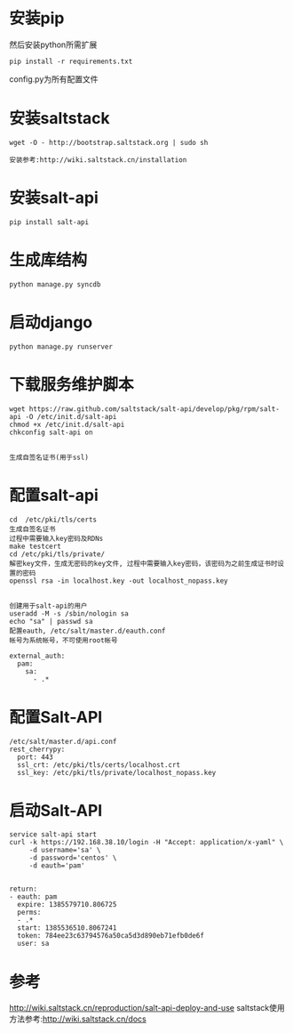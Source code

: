 # 安装pip
然后安装python所需扩展

    pip install -r requirements.txt

config.py为所有配置文件

# 安装saltstack
    
    wget -O - http://bootstrap.saltstack.org | sudo sh

    安装参考:http://wiki.saltstack.cn/installation



# 安装salt-api
    
    pip install salt-api

# 生成库结构

    python manage.py syncdb


# 启动django

    
    python manage.py runserver
    

# 下载服务维护脚本
    
    wget https://raw.github.com/saltstack/salt-api/develop/pkg/rpm/salt-api -O /etc/init.d/salt-api
    chmod +x /etc/init.d/salt-api
    chkconfig salt-api on
   

    生成自签名证书(用于ssl)

# 配置salt-api

    cd  /etc/pki/tls/certs
    生成自签名证书
    过程中需要输入key密码及RDNs
    make testcert
    cd /etc/pki/tls/private/
    解密key文件，生成无密码的key文件, 过程中需要输入key密码，该密码为之前生成证书时设置的密码
    openssl rsa -in localhost.key -out localhost_nopass.key


    创建用于salt-api的用户
    useradd -M -s /sbin/nologin sa
    echo "sa" | passwd sa
    配置eauth, /etc/salt/master.d/eauth.conf
    帐号为系统帐号，不可使用root帐号

    external_auth:
      pam:
        sa:
          - .*

# 配置Salt-API

    
    /etc/salt/master.d/api.conf
    rest_cherrypy:
      port: 443
      ssl_crt: /etc/pki/tls/certs/localhost.crt
      ssl_key: /etc/pki/tls/private/localhost_nopass.key

# 启动Salt-API

    service salt-api start
    curl -k https://192.168.38.10/login -H "Accept: application/x-yaml" \
         -d username='sa' \
         -d password='centos' \
         -d eauth='pam'

    
    return:
    - eauth: pam
      expire: 1385579710.806725
      perms:
      - .*
      start: 1385536510.8067241
      token: 784ee23c63794576a50ca5d3d890eb71efb0de6f
      user: sa

# 参考
http://wiki.saltstack.cn/reproduction/salt-api-deploy-and-use
saltstack使用方法参考:http://wiki.saltstack.cn/docs


